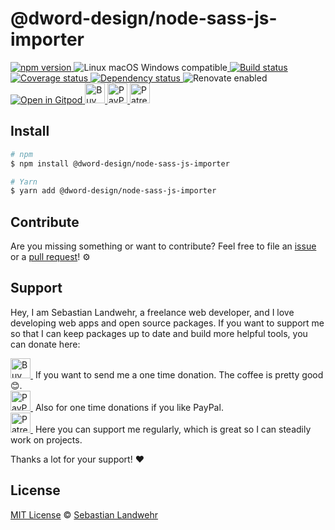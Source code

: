 <!-- TITLE/ -->
# @dword-design/node-sass-js-importer
<!-- /TITLE -->

<!-- BADGES/ -->
  <p>
    <a href="https://npmjs.org/package/@dword-design/node-sass-js-importer">
      <img
        src="https://img.shields.io/npm/v/@dword-design/node-sass-js-importer.svg"
        alt="npm version"
      >
    </a><img src="https://img.shields.io/badge/os-linux%20%7C%C2%A0macos%20%7C%C2%A0windows-blue" alt="Linux macOS Windows compatible"><a href="https://github.com/dword-design/node-sass-js-importer/actions">
      <img
        src="https://github.com/dword-design/node-sass-js-importer/workflows/build/badge.svg"
        alt="Build status"
      >
    </a><a href="https://codecov.io/gh/dword-design/node-sass-js-importer">
      <img
        src="https://codecov.io/gh/dword-design/node-sass-js-importer/branch/master/graph/badge.svg"
        alt="Coverage status"
      >
    </a><a href="https://david-dm.org/dword-design/node-sass-js-importer">
      <img src="https://img.shields.io/david/dword-design/node-sass-js-importer" alt="Dependency status">
    </a><img src="https://img.shields.io/badge/renovate-enabled-brightgreen" alt="Renovate enabled"><br/><a href="https://gitpod.io/#https://github.com/dword-design/node-sass-js-importer">
      <img src="https://gitpod.io/button/open-in-gitpod.svg" alt="Open in Gitpod">
    </a><a href="https://www.buymeacoffee.com/dword">
      <img
        src="https://www.buymeacoffee.com/assets/img/guidelines/download-assets-sm-2.svg"
        alt="Buy Me a Coffee"
        height="32"
      >
    </a><a href="https://paypal.me/SebastianLandwehr">
      <img
        src="https://dword-design.de/images/paypal.svg"
        alt="PayPal"
        height="32"
      >
    </a><a href="https://www.patreon.com/dworddesign">
      <img
        src="https://dword-design.de/images/patreon.svg"
        alt="Patreon"
        height="32"
      >
    </a>
</p>
<!-- /BADGES -->

<!-- DESCRIPTION/ -->

<!-- /DESCRIPTION -->

<!-- INSTALL/ -->
## Install

```bash
# npm
$ npm install @dword-design/node-sass-js-importer

# Yarn
$ yarn add @dword-design/node-sass-js-importer
```
<!-- /INSTALL -->

<!-- LICENSE/ -->
## Contribute

Are you missing something or want to contribute? Feel free to file an [issue](https://github.com/dword-design/node-sass-js-importer/issues) or a [pull request](https://github.com/dword-design/node-sass-js-importer/pulls)! ⚙️

## Support

Hey, I am Sebastian Landwehr, a freelance web developer, and I love developing web apps and open source packages. If you want to support me so that I can keep packages up to date and build more helpful tools, you can donate here:

<p>
  <a href="https://www.buymeacoffee.com/dword">
    <img
      src="https://www.buymeacoffee.com/assets/img/guidelines/download-assets-sm-2.svg"
      alt="Buy Me a Coffee"
      height="32"
    >
  </a>&nbsp;If you want to send me a one time donation. The coffee is pretty good 😊.<br/>
  <a href="https://paypal.me/SebastianLandwehr">
    <img
      src="https://dword-design.de/images/paypal.svg"
      alt="PayPal"
      height="32"
    >
  </a>&nbsp;Also for one time donations if you like PayPal.<br/>
  <a href="https://www.patreon.com/dworddesign">
    <img
      src="https://dword-design.de/images/patreon.svg"
      alt="Patreon"
      height="32"
    >
  </a>&nbsp;Here you can support me regularly, which is great so I can steadily work on projects.
</p>

Thanks a lot for your support! ❤️

## License

[MIT License](https://opensource.org/licenses/MIT) © [Sebastian Landwehr](https://dword-design.de)
<!-- /LICENSE -->
